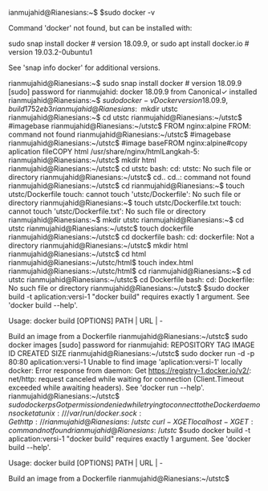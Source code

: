 ianmujahid@Rianesians:~$ $sudo docker -v

Command 'docker' not found, but can be installed with:

sudo snap install docker     # version 18.09.9, or
sudo apt  install docker.io  # version 19.03.2-0ubuntu1

See 'snap info docker' for additional versions.

rianmujahid@Rianesians:~$ sudo snap install docker     # version 18.09.9
[sudo] password for rianmujahid: 
docker 18.09.9 from Canonical✓ installed
rianmujahid@Rianesians:~$ $sudo docker -v
Docker version 18.09.9, build 1752eb3
rianmujahid@Rianesians:~$ mkdir utstc
rianmujahid@Rianesians:~$ cd utstc
rianmujahid@Rianesians:~/utstc$ #imagebase
rianmujahid@Rianesians:~/utstc$ FROM nginx:alpine
FROM: command not found
rianmujahid@Rianesians:~/utstc$ #imagebase 
rianmujahid@Rianesians:~/utstc$ #image baseFROM nginx:alpine#copy aplication fileCOPY html /usr/share/nginx/htmlLangkah-5:
rianmujahid@Rianesians:~/utstc$ mkdir html
rianmujahid@Rianesians:~/utstc$ cd utstc
bash: cd: utstc: No such file or directory
rianmujahid@Rianesians:~/utstc$ cd..
cd..: command not found
rianmujahid@Rianesians:~/utstc$ cd
rianmujahid@Rianesians:~$ touch utstc/Dockerfile
touch: cannot touch 'utstc/Dockerfile': No such file or directory
rianmujahid@Rianesians:~$ touch utstc/Dockerfile.txt
touch: cannot touch 'utstc/Dockerfile.txt': No such file or directory
rianmujahid@Rianesians:~$ mkdir utstc
rianmujahid@Rianesians:~$ cd utstc
rianmujahid@Rianesians:~/utstc$ touch dockerfile
rianmujahid@Rianesians:~/utstc$ cd dockerfile
bash: cd: dockerfile: Not a directory
rianmujahid@Rianesians:~/utstc$ mkdir html
rianmujahid@Rianesians:~/utstc$ cd html
rianmujahid@Rianesians:~/utstc/html$ touch index.html
rianmujahid@Rianesians:~/utstc/html$ cd
rianmujahid@Rianesians:~$ cd utstc
rianmujahid@Rianesians:~/utstc$ cd Dockerfile
bash: cd: Dockerfile: No such file or directory
rianmujahid@Rianesians:~/utstc$ $sudo docker build -t aplication:versi-1
"docker build" requires exactly 1 argument.
See 'docker build --help'.

Usage:  docker build [OPTIONS] PATH | URL | -

Build an image from a Dockerfile
rianmujahid@Rianesians:~/utstc$ sudo docker images
[sudo] password for rianmujahid: 
REPOSITORY          TAG                 IMAGE ID            CREATED             SIZE
rianmujahid@Rianesians:~/utstc$ sudo docker run -d -p 80:80 aplication:versi-1
Unable to find image 'aplication:versi-1' locally
docker: Error response from daemon: Get https://registry-1.docker.io/v2/: net/http: request canceled while waiting for connection (Client.Timeout exceeded while awaiting headers).
See 'docker run --help'.
rianmujahid@Rianesians:~/utstc$ $sudo docker ps
Got permission denied while trying to connect to the Docker daemon socket at unix:///var/run/docker.sock: Get http://%2Fvar%2Frun%2Fdocker.sock/v1.39/containers/json: dial unix /var/run/docker.sock: connect: permission denied
rianmujahid@Rianesians:~/utstc$ $curl -XGET localhost
-XGET: command not found
rianmujahid@Rianesians:~/utstc$ $sudo docker build -t aplication:versi-1
"docker build" requires exactly 1 argument.
See 'docker build --help'.

Usage:  docker build [OPTIONS] PATH | URL | -

Build an image from a Dockerfile
rianmujahid@Rianesians:~/utstc$ 

